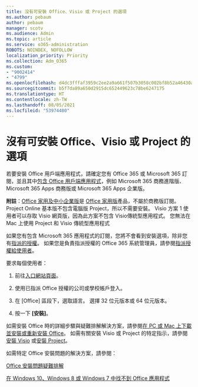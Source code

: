 ```yaml
---
title: 沒有可安裝 Office、Visio 或 Project 的選項
ms.author: pebaum
author: pebaum
manager: scotv
ms.audience: Admin
ms.topic: article
ms.service: o365-administration
ROBOTS: NOINDEX, NOFOLLOW
localization_priority: Priority
ms.collection: Adm_O365
ms.custom:
- "9002414"
- "4799"
ms.openlocfilehash: d4dc3fffaf3959c2ee2a9a661f507b3058c002bf8b52a46430a6011bbce3a9e9
ms.sourcegitcommit: b5f7da89a650d2915dc652449623c78be6247175
ms.translationtype: HT
ms.contentlocale: zh-TW
ms.lasthandoff: 08/05/2021
ms.locfileid: "53974480"
---
```

# <a name="no-option-to-install-office-visio-or-project"></a>沒有可安裝 Office、Visio 或 Project 的選項

若要安裝 Office 用戶端應用程式，請確定您有 Office 365 或 Microsoft 365 訂閱，並且其中[包含 Office 用戶端應用程式](https://support.office.com/article/office-for-home-and-office-for-business-plans-28cbc8cf-1332-4f04-9123-9b660abb629e)，例如 Microsoft 365 商務進階版、Microsoft 365 Apps 商務版或 Microsoft 365 Apps 企業版。

**附註**：[Office 家用及中小企業版](https://support.microsoft.com/office/office-for-home-and-office-for-business-plans-28cbc8cf-1332-4f04-9123-9b660abb629e)是 [Office 家用版](https://support.office.com/article/28cbc8cf-1332-4f04-9123-9b660abb629e?wt.mc_id=Alchemy_ClientDIA)產品，不屬於商務版訂閱。 Project Online 基本版不包含電腦版 Project，所以不需要安裝。 Visio 方案 1 使用者可以存取 Visio 網頁版，因為此方案不包含 Visio傳統型應用程式。 您無法在 Mac 上使用 Project 和 Visio 傳統型應用程式

如果您有包含 Microsoft 365 應用程式的訂閱，您將不會看到安裝選項，除非您有[指派的授權](https://support.office.com/article/what-office-365-business-product-or-license-do-i-have-f8ab5e25-bf3f-4a47-b264-174b1ee925fd?wt.mc_id=scl_installoffice_home)。 如果您是負責指派授權的 Office 365 系統管理員，請參閱[指派授權給使用者](https://support.office.com/article/assign-licenses-to-users-in-office-365-for-business-997596b5-4173-4627-b915-36abac6786dc?wt.mc_id=scl_installoffice_home)。


要求每個使用者：

1. 前往[入口網站頁面](https://portal.office.com/OLS/MySoftware.aspx)。

2. 使用已指派 Office 授權的公司或學校帳戶登入。

3. 在 [Office] 區段下，選取語言。 選擇 32 位元版本或 64 位元版本。

4. 按一下 **[安裝]**。

如需安裝 Office 時的詳細步驟與疑難排解解決方案，請參閱[在 PC 或 Mac 上下載並安裝或重新安裝 Office](https://support.office.com/article/4414eaaf-0478-48be-9c42-23adc4716658?wt.mc_id=Alchemy_ClientDIA)。 如需有關安裝 Visio 或 Project 的特定指示，請參閱[安裝 Visio](https://support.office.com/article/f98f21e3-aa02-4827-9167-ddab5b025710) 或[安裝 Project](https://support.office.com/article/7059249b-d9fe-4d61-ab96-5c5bf435f281)。

如需特定 Office 安裝問題的解決方案，請參閱：

[Office 安裝問題疑難排解](https://support.office.com/article/35ff2def-e0b2-4dac-9784-4cf212c1f6c2#BKMK_ErrorMessages)

[在 Windows 10、Windows 8 或 Windows 7 中找不到 Office 應用程式](https://support.office.com/article/can-t-find-office-applications-in-windows-10-windows-8-or-windows-7-907ce545-6ae8-459b-8d9d-de6764a635d6)
